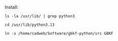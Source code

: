 
Install:
```
ls -la /usr/lib/ | grep python3
```

```
cd /usr/lib/python3.13
```

```
ln -s /home/cadweb/Software/gbkf-python/src GBKF
```
